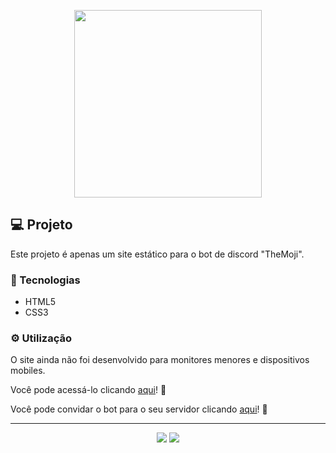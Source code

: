 <p align="center">
  <img height="300px" widht="300px" src="https://media.discordapp.net/attachments/541059148943458305/724356254629101618/themoji_new2.png?width=765&height=677">
</p>

## :computer: Projeto

Este projeto é apenas um site estático para o bot de discord "TheMoji".
  
### :rocket: Tecnologias

- HTML5
- CSS3

### :gear: Utilização

O site ainda não foi desenvolvido para monitores menores e dispositivos mobiles.

Você pode acessá-lo clicando <a href="https://thrnkk.github.io/the-moji/">aqui</a>! :wave: 

Você pode convidar o bot para o seu servidor clicando <a href="https://discord.com/api/oauth2/authorize?client_id=646425770218094605&permissions=0&scope=bot">aqui</a>! :walking: 

---

<p align="center">
  <a href="https://www.linkedin.com/in/thomas-r-reinke" ><img src="https://img.shields.io/badge/linkedin-Thomas%20Reinke-0076b5"></a>
  <a href="https://github.com/thrnkk" ><img src="https://img.shields.io/badge/github-thrnkk-24292e"></a>
</p>
